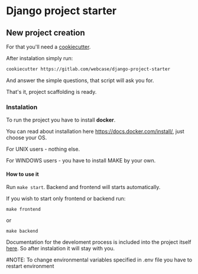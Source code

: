# Django project starter

## New project creation

For that you'll need a [cookiecutter](https://github.com/audreyr/cookiecutter).

After instalation simply run:

```bash
cookiecutter https://gitlab.com/webcase/django-project-starter
```

And answer the simple questions, that script will ask you for.

That's it, project scaffolding is ready.

### Instalation

To run the project you have to install **docker**.

You can read about installation here https://docs.docker.com/install/, just choose your OS.

For UNIX users - nothing else.

For WINDOWS users - you have to install MAKE by your own.

#### How to use it

Run `make start`. Backend and frontend will starts automatically.

If you wish to start only frontend or backend run:

`make frontend`

or

`make backend`


Documentation for the develoment process is included into the project itself [here](./luxed/README.md). So after instalation it will stay with you.

#NOTE: To change environmental variables specified in .env file you have to restart environment

